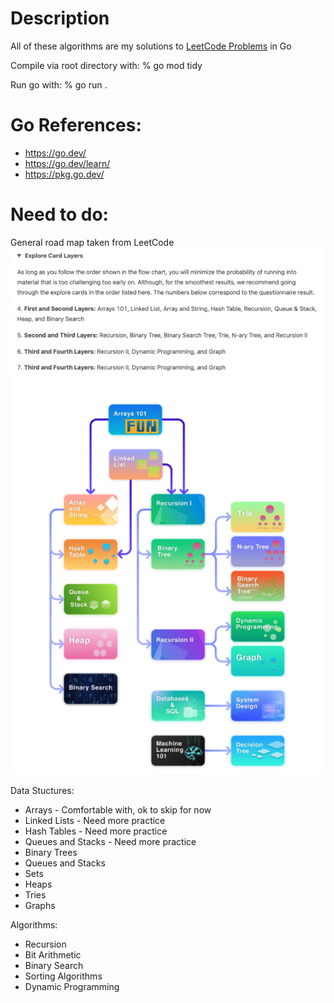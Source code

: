 # Description
All of these algorithms are my solutions to [LeetCode Problems](https://leetcode.com/explore/) in Go

Compile via root directory with: % go mod tidy

Run go with: % go run .

# Go References:
* https://go.dev/
* https://go.dev/learn/
* https://pkg.go.dev/

# Need to do:
General road map taken from LeetCode
![Road Map by Leetcode in the Beginner's Guide](/images/AlgorithmLeetCodeTopics.png)

Data Stuctures:
* Arrays - Comfortable with, ok to skip for now
* Linked Lists - Need more practice
* Hash Tables - Need more practice
* Queues and Stacks - Need more practice
* Binary Trees
* Queues and Stacks
* Sets
* Heaps
* Tries
* Graphs

Algorithms:
* Recursion
* Bit Arithmetic
* Binary Search
* Sorting Algorithms
* Dynamic Programming
